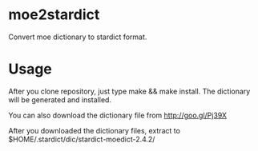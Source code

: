 moe2stardict
============

Convert moe dictionary to stardict format.

Usage
=====
After you clone repository, just type make && make install.
The dictionary will be generated and installed.

You can also download the dictionary file from http://goo.gl/Pj39X

After you downloaded the dictionary files, extract to $HOME/.stardict/dic/stardict-moedict-2.4.2/
